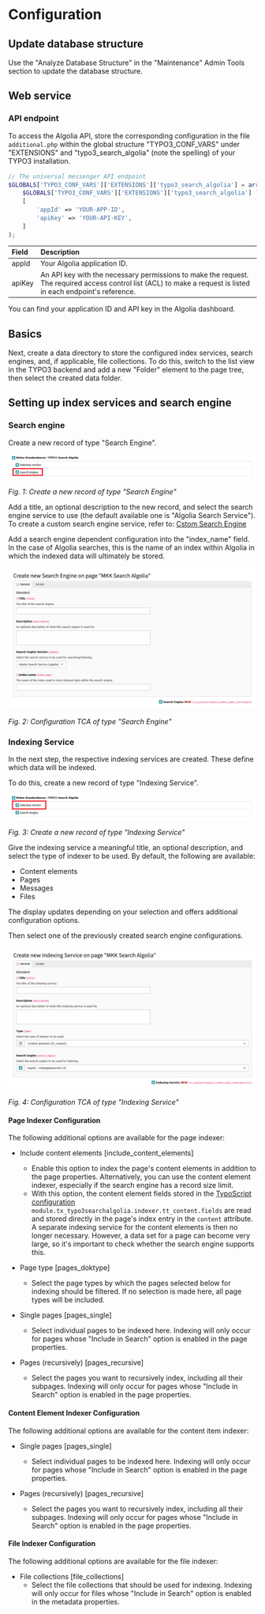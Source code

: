 # Configuration

## Update database structure

Use the "Analyze Database Structure" in the "Maintenance" Admin Tools section to update the database structure.

## Web service

### API endpoint

To access the Algolia API, store the corresponding configuration in the file `additional.php` within the
global structure "TYPO3_CONF_VARS" under "EXTENSIONS" and "typo3_search_algolia" (note the spelling) of your TYPO3
installation.

```php
// The universal messenger API endpoint
$GLOBALS['TYPO3_CONF_VARS']['EXTENSIONS']['typo3_search_algolia'] = array_merge( 
    $GLOBALS['TYPO3_CONF_VARS']['EXTENSIONS']['typo3_search_algolia'] ?? [], 
    [ 
        'appId' => 'YOUR-APP-ID', 
        'apiKey' => 'YOUR-API-KEY', 
    ]
);
```

| Field  | Description                                                                                                                                                     |
|:-------|:----------------------------------------------------------------------------------------------------------------------------------------------------------------|
| appId  | Your Algolia application ID.                                                                                                                                    |
| apiKey | An API key with the necessary permissions to make the request. The required access control list (ACL) to make a request is listed in each endpoint's reference. |

You can find your application ID and API key in the Algolia dashboard.

## Basics

Next, create a data directory to store the configured index services, search engines, and, if applicable, file
collections. To do this, switch to the list view in the TYPO3 backend and add a new "Folder" element to the page tree,
then select the created data folder.

## Setting up index services and search engine

### Search engine

Create a new record of type "Search Engine".

![configuration-search-engine-1](Images/Configuration-001.png)

*Fig. 1: Create a new record of type "Search Engine"*

Add a title, an optional description to the new record, and select the search engine service to use (the default
available one is "Algolia Search Service"). To create a custom search engine service, refer
to: [Cstom Search Engine](CustomSearchEngine.md)

Add a search engine dependent configuration into the "index_name" field. In the case of Algolia searches, this is the
name of an index within Algolia in which the indexed data will ultimately be stored.

![configuration-search-engine-2](Images/Configuration-002.png)

*Fig. 2: Configuration TCA of type "Search Engine"*

### Indexing Service

In the next step, the respective indexing services are created. These define which data will be indexed.

To do this, create a new record of type "Indexing Service".

![configuration-indexing-service-1](Images/Configuration-003.png)

*Fig. 3: Create a new record of type "Indexing Service"*

Give the indexing service a meaningful title, an optional description, and select the type of indexer to be used. By
default, the following are available:

- Content elements
- Pages
- Messages
- Files

The display updates depending on your selection and offers additional configuration options.

Then select one of the previously created search engine configurations.

![configuration-indexing-service-1](Images/Configuration-004.png)

*Fig. 4: Configuration TCA of type "Indexing Service"*

#### Page Indexer Configuration

The following additional options are available for the page indexer:

- Include content elements [include_content_elements]
    - Enable this option to index the page's content elements in addition to the page properties. Alternatively, you can
      use the content element indexer, especially if the search engine has a record size limit.
    - With this option, the content element fields stored in the [TypoScript configuration ](ContentElementIndexer.md#custom-fields)
      `module.tx_typo3searchalgolia.indexer.tt_content.fields` are read and stored directly in the page's index entry in
      the `content` attribute. A separate indexing service for the content elements is then no longer necessary.
      However, a data set for a page can become very large, so it's important to check whether the search engine
      supports this.

- Page type [pages_doktype]
    - Select the page types by which the pages selected below for indexing should be filtered. If no selection is made
      here, all page types will be included.

- Single pages [pages_single]
    - Select individual pages to be indexed here. Indexing will only occur for pages whose "Include in Search" option is
      enabled in the page properties.

- Pages (recursively) [pages_recursive]
    - Select the pages you want to recursively index, including all their subpages. Indexing will only occur for pages
      whose "Include in Search" option is enabled in the page properties.

#### Content Element Indexer Configuration

The following additional options are available for the content item indexer:

- Single pages [pages_single]
    - Select individual pages to be indexed here. Indexing will only occur for pages whose "Include in Search" option is
      enabled in the page properties.

- Pages (recursively) [pages_recursive]
    - Select the pages you want to recursively index, including all their subpages. Indexing will only occur for pages
      whose "Include in Search" option is enabled in the page properties.

#### File Indexer Configuration

The following additional options are available for the file indexer:

- File collections [file_collections]
    - Select the file collections that should be used for indexing. Indexing will only occur for files whose "Include in
      Search" option is enabled in the metadata properties.